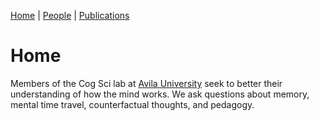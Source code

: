 [Home](https://jaredbranch.github.io/) | [People](https://jaredbranch.github.io/lab) | [Publications](https://jaredbranch.github.io/research) 
# Home

Members of the Cog Sci lab at [Avila University](https://www.avila.edu/) seek to better their understanding of how the mind works. We ask questions about memory, mental time travel, counterfactual thoughts, and pedagogy. 
